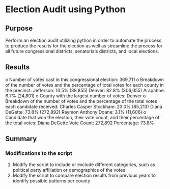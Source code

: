 # Election Audit using Python
## Purpose

Perform an election audit utilizing python in order to automate the process to produce the results for the election as well as streamline the process for all future congressional districts, senatorials districts, and local elections.



## Results
o Number of votes cast in this congressional election: 369,711
o Breakdown of the number of votes and the percentage of total votes for each county in the precinct: 
          Jefferson: 10.5% (38,855)
          Denver: 82.8% (306,055)
          Arapahoe: 6.7% (24,801)
o County with the largest number of votes: Denver
o Breakdown of the number of votes and the percentage of the total votes each candidate received: 
          Charles Casper Stockham: 23.0% (85,213)
          Diana DeGette: 73.8% (272,892)
          Raymon Anthony Doane: 3.1% (11,606)
o Candidate that won the election, their vote count, and their percentage of the total votes:
          Diana DeGette
          Vote Count: 272,892
          Percentage: 73.8%
## Summary

### Modifications to the script

1. Modify the script to include or exclude different categories, such as political party affiliation or demographics of the votes
2. Modify the script to compare election results from previous years to identify possible patterns per county
